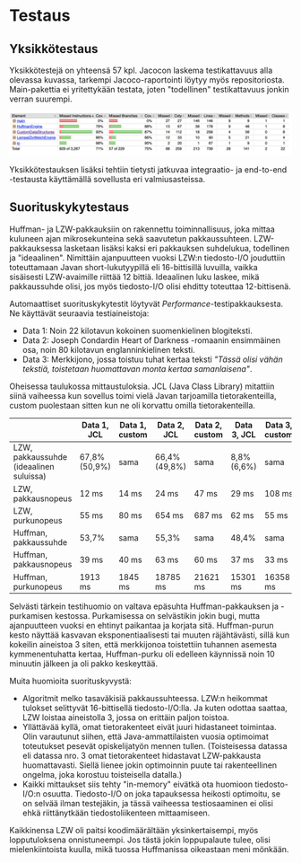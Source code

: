 # Testaus

## Yksikkötestaus

Yksikkötestejä on yhteensä 57 kpl. Jacocon laskema testikattavuus alla olevassa kuvassa, tarkempi Jacoco-raportointi löytyy myös repositoriosta. Main-pakettia ei yritettykään testata, joten "todellinen" testikattavuus jonkin verran suurempi.

![](test_coverage_final.png)

Yksikkötestauksen lisäksi tehtiin tietysti jatkuvaa integraatio- ja end-to-end -testausta käyttämällä sovellusta eri valmiusasteissa.

## Suorituskykytestaus

Huffman- ja LZW-pakkauksiin on rakennettu toiminnallisuus, joka mittaa kuluneen ajan mikrosekunteina sekä saavutetun pakkaussuhteen. LZW-pakkauksessa lasketaan lisäksi kaksi eri pakkauksen suhdelukua, todellinen ja "ideaalinen". Nimittäin ajanpuutteen vuoksi LZW:n tiedosto-I/O jouduttiin toteuttamaan Javan short-lukutyypillä eli 16-bittisillä luvuilla, vaikka sisäisesti LZW-avaimille riittää 12 bittiä. Ideaalinen luku laskee, mikä pakkaussuhde olisi, jos myös tiedosto-I/O olisi ehditty toteuttaa 12-bittisenä.

Automaattiset suorituskykytestit löytyvät _Performance_-testipakkauksesta. Ne käyttävät seuraavia testiaineistoja:
* Data 1: Noin 22 kilotavun kokoinen suomenkielinen blogiteksti.
* Data 2: Joseph Condardin Heart of Darkness -romaanin ensimmäinen osa, noin 80 kilotavun englanninkielinen teksti.
* Data 3: Merkkijono, jossa toistuu tuhat kertaa teksti _"Tässä olisi vähän tekstiä, toistetaan huomattavan monta kertaa samanlaisena"_.

Oheisessa taulukossa mittaustuloksia. JCL (Java Class Library) mitattiin siinä vaiheessa kun sovellus toimi vielä Javan tarjoamilla tietorakenteilla, custom puolestaan sitten kun ne oli korvattu omilla tietorakenteilla.

||Data 1, JCL |Data 1, custom |Data 2, JCL|Data 2, custom|Data 3, JCL|Data 3, custom
---|---|---|---|---|---|---
LZW, pakkaussuhde (ideaalinen suluissa) |67,8% (50,9%)|sama|66,4% (49,8%)|sama|8,8% (6,6%)|sama
LZW, pakkausnopeus |12 ms|14 ms|24 ms|47 ms|29 ms|108 ms
LZW, purkunopeus |55 ms|80 ms|654 ms|687 ms|62 ms|55 ms
Huffman, pakkaussuhde |53,7%|sama|55,3%|sama|48,4%|sama
Huffman, pakkausnopeus |39 ms|40 ms|63 ms|60 ms|37 ms|33 ms
Huffman, purkunopeus|1913 ms|1845 ms|18785 ms|21621 ms|15301 ms|16358 ms

Selvästi tärkein testihuomio on valtava epäsuhta Huffman-pakkauksen ja -purkamisen kestossa. Purkamisessa on selvästikin jokin bugi, mutta ajanpuutteen vuoksi en ehtinyt paikantaa ja korjata sitä. Huffman-purun kesto näyttää kasvavan eksponentiaalisesti tai muuten räjähtävästi, sillä kun kokeilin aineistoa 3 siten, että merkkijonoa toistettiin tuhannen asemesta kymmenentuhatta kertaa, Huffman-purku oli edelleen käynnissä noin 10 minuutin jälkeen ja oli pakko keskeyttää.

Muita huomioita suorituskyvystä:
* Algoritmit melko tasaväkisiä pakkaussuhteessa. LZW:n heikommat tulokset selittyvät 16-bittisellä tiedosto-I/O:lla. Ja kuten odottaa saattaa, LZW loistaa aineistolla 3, jossa on erittäin paljon toistoa.
* Yllättävää kyllä, omat tietorakenteet eivät juuri hidastaneet toimintaa. Olin varautunut siihen, että Java-ammattilaisten vuosia optimoimat toteutukset pesevät opiskelijatyön mennen tullen. (Toisteisessa datassa eli datassa nro. 3 omat tietorakenteet hidastavat LZW-pakkausta huomattavasti. Siellä lienee jokin optimoinnin puute tai rakenteellinen ongelma, joka korostuu toisteisella datalla.)
* Kaikki mittaukset siis tehty "in-memory" eivätkä ota huomioon tiedosto-I/O:n osuutta. Tiedosto-I/O on joka tapauksessa heikosti optimoitu, se on selvää ilman testejäkin, ja tässä vaiheessa testiosaaminen ei olisi ehkä riittänytkään tiedostoliikenteen mittaamiseen.

Kaikkinensa LZW oli paitsi koodimäärältään yksinkertaisempi, myös lopputuloksena onnistuneempi. Jos tästä jokin loppupalaute tulee, olisi mielenkiintoista kuulla, mikä tuossa Huffmanissa oikeastaan meni mönkään.
